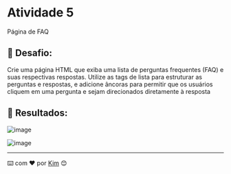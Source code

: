 # Atividade 5

Página de FAQ

## 🚀 Desafio:

Crie uma página HTML que exiba uma lista de perguntas frequentes (FAQ) e suas respectivas respostas. 
Utilize as tags de lista para estruturar as perguntas e respostas, e adicione âncoras para permitir que os usuários cliquem em uma pergunta e sejam direcionados diretamente à resposta


## 🎁 Resultados:
![image](https://github.com/kimpmr/FAQ-clientes/assets/128196023/27a9e3b1-ed64-4731-bd4f-570f738e927e)

![image](https://github.com/kimpmr/FAQ-clientes/assets/128196023/234d10e8-8cf3-4c95-afcc-a07fba62d03e)



---
⌨️ com ❤️ por [Kim](https://gist.github.com/kimpmr) 😊
